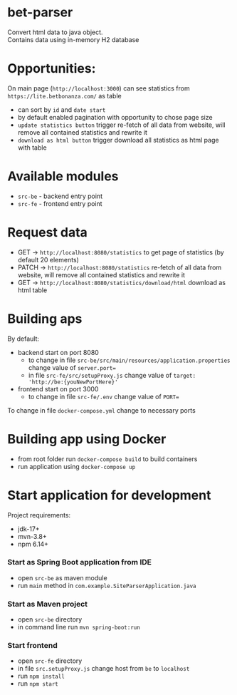 bet-parser
=

Convert html data to java object. </br>
Contains data using in-memory H2 database </br>

Opportunities:
=

On main page (`http://localhost:3000`) can see statistics from `https://lite.betbonanza.com/` as
table

* can sort by `id` and `date start`
* by default enabled pagination with opportunity to chose page size
* `update statistics button` trigger re-fetch of all data from website, will remove all contained
  statistics and rewrite it
* `download as html button` trigger download all statistics as html page with table

Available modules
==

* `src-be` - backend entry point
* `src-fe` - frontend entry point

Request data
==

* GET -> `http://localhost:8080/statistics` to get page of statistics (by default 20 elements)
* PATCH -> `http://localhost:8080/statistics` re-fetch of all data from website, will remove all contained
  statistics and rewrite it
* GET -> `http://localhost:8080/statistics/download/html` download as html table

Building aps
==

By default:

* backend start on port 8080 
  * to change in file `src-be/src/main/resources/application.properties` change value of `server.port=` 
  * in file `src-fe/src/setupProxy.js` change value of `target: 'http://be:{youNewPortHere}'`
* frontend start on port 3000
  * to change in file `src-fe/.env` change value of `PORT=`

To change in file `docker-compose.yml` change to necessary ports

Building app using Docker
===

* from root folder run `docker-compose build` to build containers
* run application using `docker-compose up`

Start application for development
===

Project requirements:
* jdk-17+
* mvn-3.8+
* npm 6.14+

### Start as Spring Boot application from IDE

* open `src-be` as maven module
* run `main` method in `com.example.SiteParserApplication.java`

### Start as Maven project

* open `src-be` directory
* in command line run `mvn spring-boot:run`

### Start frontend

* open `src-fe` directory
* in file `src.setupProxy.js` change host from `be` to `localhost`
* run `npm install`
* run `npm start`
